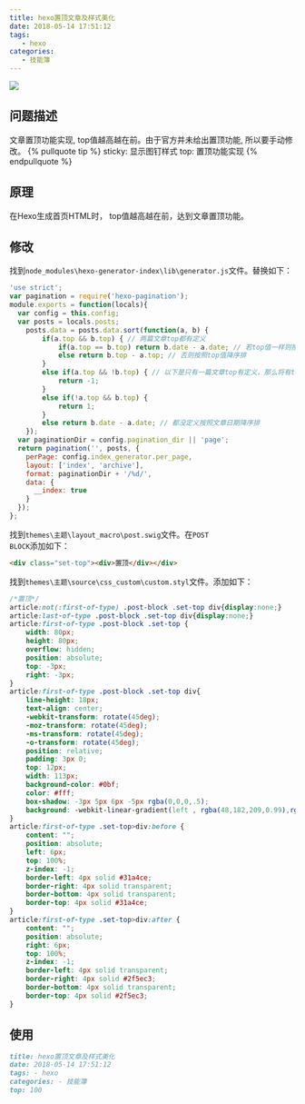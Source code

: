 ```yaml
---
title: hexo置顶文章及样式美化
date: 2018-05-14 17:51:12
tags:
   - hexo
categories:
   - 技能簿
---
```


![](https://moetu.fastmirror.org/images/2018/05/15/top86a9c5aac94c075e.jpg)

## 问题描述

文章置顶功能实现, top值越高越在前。由于官方并未给出置顶功能, 所以要手动修改。
{% pullquote tip %}
sticky: 显示图钉样式
top: 置顶功能实现
{% endpullquote  %}
## 原理

在Hexo生成首页HTML时， top值越高越在前，达到文章置顶功能。

<!-- more -->

## 修改

找到<code>node_modules\hexo-generator-index\lib\generator.js</code>文件。替换如下：

``` JAVASCRIPT
'use strict';
var pagination = require('hexo-pagination');
module.exports = function(locals){
  var config = this.config;
  var posts = locals.posts;
    posts.data = posts.data.sort(function(a, b) {
        if(a.top && b.top) { // 两篇文章top都有定义
            if(a.top == b.top) return b.date - a.date; // 若top值一样则按照文章日期降序排
            else return b.top - a.top; // 否则按照top值降序排
        }
        else if(a.top && !b.top) { // 以下是只有一篇文章top有定义，那么将有top的排在前面（这里用异或操作居然不行233）
            return -1;
        }
        else if(!a.top && b.top) {
            return 1;
        }
        else return b.date - a.date; // 都没定义按照文章日期降序排
    });
  var paginationDir = config.pagination_dir || 'page';
  return pagination('', posts, {
    perPage: config.index_generator.per_page,
    layout: ['index', 'archive'],
    format: paginationDir + '/%d/',
    data: {
      __index: true
    }
  });
};
```

找到<code>themes\主题\layout\_macro\post.swig</code>文件。在<code>POST BLOCK</code>添加如下：

``` HTML
<div class="set-top"><div>置顶</div></div>
```
找到<code>themes\主题\source\css\_custom\custom.styl</code>文件。添加如下：

``` CSS
/*置顶*/
article:not(:first-of-type) .post-block .set-top div{display:none;}
article:last-of-type .post-block .set-top div{display:none;}
article:first-of-type .post-block .set-top {
    width: 80px;
    height: 80px;
    overflow: hidden;
    position: absolute;
    top: -3px;
    right: -3px;
}
article:first-of-type .post-block .set-top div{
    line-height: 18px;
    text-align: center;
    -webkit-transform: rotate(45deg);
    -moz-transform: rotate(45deg);
    -ms-transform: rotate(45deg);
    -o-transform: rotate(45deg);
    position: relative;
    padding: 3px 0;
    top: 12px;
    width: 113px;
    background-color: #0bf;
    color: #fff;
    box-shadow: -3px 5px 6px -5px rgba(0,0,0,.5);
    background: -webkit-linear-gradient(left , rgba(48,182,209,0.99),rgba(43,70,191,0.99) 100%);
}
article:first-of-type .set-top>div:before {
    content: "";
    position: absolute;
    left: 6px;
    top: 100%;
    z-index: -1;
    border-left: 4px solid #31a4ce;
    border-right: 4px solid transparent;
    border-bottom: 4px solid transparent;
    border-top: 4px solid #31a4ce;
}
article:first-of-type .set-top>div:after {
    content: "";
    position: absolute;
    right: 6px;
    top: 100%;
    z-index: -1;
    border-left: 4px solid transparent;
    border-right: 4px solid #2f5ec3;
    border-bottom: 4px solid transparent;
    border-top: 4px solid #2f5ec3;
}
```

## 使用

``` Markdown
title: hexo置顶文章及样式美化
date: 2018-05-14 17:51:12
tags: - hexo
categories: - 技能簿
top: 100
```
